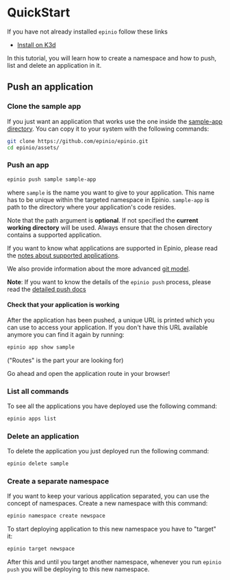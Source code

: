 # QuickStart 

If you have not already installed `epinio` follow these links

- [Install on K3d](./install_epinio_on_k3d.md)

In this tutorial, you will learn how to create a namespace and how to push, list and delete an application in it.

## Push an application

### Clone the sample app

If you just want an application that works use the one inside the
[sample-app directory](/assets/sample-app). You can copy it to your system with
the following commands:

```bash
git clone https://github.com/epinio/epinio.git
cd epinio/assets/
```

### Push an app

```bash
epinio push sample sample-app
```

where `sample` is the name you want to give to your application. This name has to be unique within the targeted namespace in Epinio. `sample-app` is path to the directory where your application's code resides.

Note that the path argument is __optional__. If not specified the __current working directory__ will be used. Always ensure that the chosen directory contains a supported application.

If you want to know what applications are supported in Epinio, please read the
[notes about supported applications](../references/supported-apps.md).

We also provide information about the more advanced [git model](../explanations/advanced.md#git-pushing).

__Note__: If you want to know the details of the `epinio push` process, please read the [detailed push docs](../explanations/detailed-push-process.md)


#### Check that your application is working

After the application has been pushed, a unique URL is printed which you can use to access your application. If you don't have this URL available anymore you can find it again by running:

```bash
epinio app show sample
```

("Routes" is the part your are looking for)

Go ahead and open the application route in your browser!

### List all commands

To see all the applications you have deployed use the following command:

```bash
epinio apps list
```

### Delete an application

To delete the application you just deployed run the following command:

```bash
epinio delete sample
```

### Create a separate namespace

If you want to keep your various application separated, you can use the concept of namespaces. Create a new namespace with this command:

```bash
epinio namespace create newspace
```

To start deploying application to this new namespace you have to "target" it:


```bash
epinio target newspace
```

After this and until you target another namespace, whenever you run `epinio push` you will be deploying to this new namespace.
